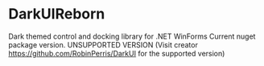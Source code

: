 # DarkUIReborn 
Dark themed control and docking library for .NET WinForms
Current nuget package version.
UNSUPPORTED VERSION (Visit creator https://github.com/RobinPerris/DarkUI for the supported version)
